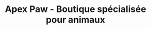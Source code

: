 ---
title: "Apex Paw - Boutique spécialisée pour animaux"
url: /laval/apex-paw-boutique-specialisee-pour-animaux/
shop: pet
---